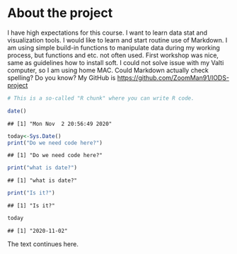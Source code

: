 
# About the project


I have high expectations for this course. I want to learn data stat and visualization tools.
I would like to learn and start routine use of Markdown. I am using simple build-in functions 
to manipulate data during my working process, but functions and etc. not often used.
First workshop was nice, same as guidelines how to install soft. I could not solve issue with my Valti computer, so I am using home MAC.
Could Markdown actually check spelling? Do you know?
My GitHub is 
https://github.com/ZoomMan91/IODS-project


```r
# This is a so-called "R chunk" where you can write R code.

date()
```

```
## [1] "Mon Nov  2 20:56:49 2020"
```

```r
today<-Sys.Date()
print("Do we need code here?")
```

```
## [1] "Do we need code here?"
```

```r
print("what is date?")
```

```
## [1] "what is date?"
```

```r
print("Is it?") 
```

```
## [1] "Is it?"
```

```r
today
```

```
## [1] "2020-11-02"
```
The text continues here.

